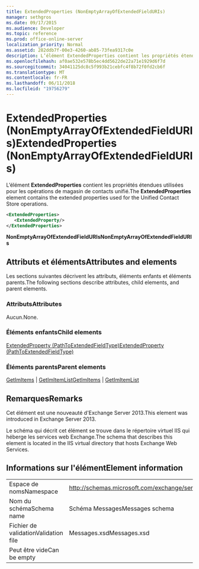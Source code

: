 ```yaml
---
title: ExtendedProperties (NonEmptyArrayOfExtendedFieldURIs)
manager: sethgros
ms.date: 09/17/2015
ms.audience: Developer
ms.topic: reference
ms.prod: office-online-server
localization_priority: Normal
ms.assetid: 282ddb7f-00e3-4260-ab85-73fea9317c0e
description: L’élément ExtendedProperties contient les propriétés étendues utilisées pour les opérations de magasin de contacts unifié.
ms.openlocfilehash: af0ae532e578b5ec4dd5622de22a71e1929d6f7d
ms.sourcegitcommit: 34041125dc8c5f993b21cebfc4f8b72f0fd2cb6f
ms.translationtype: MT
ms.contentlocale: fr-FR
ms.lasthandoff: 06/11/2018
ms.locfileid: "19756279"
---
```

# <a name="extendedproperties-nonemptyarrayofextendedfielduris"></a><span data-ttu-id="483f6-103">ExtendedProperties (NonEmptyArrayOfExtendedFieldURIs)</span><span class="sxs-lookup"><span data-stu-id="483f6-103">ExtendedProperties (NonEmptyArrayOfExtendedFieldURIs)</span></span>

<span data-ttu-id="483f6-104">L’élément **ExtendedProperties** contient les propriétés étendues utilisées pour les opérations de magasin de contacts unifié.</span><span class="sxs-lookup"><span data-stu-id="483f6-104">The **ExtendedProperties** element contains the extended properties used for the Unified Contact Store operations.</span></span> 
  
```XML
<ExtendedProperties>
   <ExtendedProperty/>
</ExtendedProperties>
```

 <span data-ttu-id="483f6-105">**NonEmptyArrayOfExtendedFieldURIs**</span><span class="sxs-lookup"><span data-stu-id="483f6-105">**NonEmptyArrayOfExtendedFieldURIs**</span></span>
## <a name="attributes-and-elements"></a><span data-ttu-id="483f6-106">Attributs et éléments</span><span class="sxs-lookup"><span data-stu-id="483f6-106">Attributes and elements</span></span>

<span data-ttu-id="483f6-107">Les sections suivantes décrivent les attributs, éléments enfants et éléments parents.</span><span class="sxs-lookup"><span data-stu-id="483f6-107">The following sections describe attributes, child elements, and parent elements.</span></span>
  
### <a name="attributes"></a><span data-ttu-id="483f6-108">Attributs</span><span class="sxs-lookup"><span data-stu-id="483f6-108">Attributes</span></span>

<span data-ttu-id="483f6-109">Aucun.</span><span class="sxs-lookup"><span data-stu-id="483f6-109">None.</span></span>
  
### <a name="child-elements"></a><span data-ttu-id="483f6-110">Éléments enfants</span><span class="sxs-lookup"><span data-stu-id="483f6-110">Child elements</span></span>

[<span data-ttu-id="483f6-111">ExtendedProperty (PathToExtendedFieldType)</span><span class="sxs-lookup"><span data-stu-id="483f6-111">ExtendedProperty (PathToExtendedFieldType)</span></span>](extendedproperty-pathtoextendedfieldtype.md)
  
### <a name="parent-elements"></a><span data-ttu-id="483f6-112">Éléments parents</span><span class="sxs-lookup"><span data-stu-id="483f6-112">Parent elements</span></span>

<span data-ttu-id="483f6-113">[GetImItems](getimitems.md) | [GetImItemList](getimitemlist.md)</span><span class="sxs-lookup"><span data-stu-id="483f6-113">[GetImItems](getimitems.md) | [GetImItemList](getimitemlist.md)</span></span>
  
## <a name="remarks"></a><span data-ttu-id="483f6-114">Remarques</span><span class="sxs-lookup"><span data-stu-id="483f6-114">Remarks</span></span>

<span data-ttu-id="483f6-115">Cet élément est une nouveauté d'Exchange Server 2013.</span><span class="sxs-lookup"><span data-stu-id="483f6-115">This element was introduced in Exchange Server 2013.</span></span>
  
<span data-ttu-id="483f6-116">Le schéma qui décrit cet élément se trouve dans le répertoire virtuel IIS qui héberge les services web Exchange.</span><span class="sxs-lookup"><span data-stu-id="483f6-116">The schema that describes this element is located in the IIS virtual directory that hosts Exchange Web Services.</span></span>
  
## <a name="element-information"></a><span data-ttu-id="483f6-117">Informations sur l'élément</span><span class="sxs-lookup"><span data-stu-id="483f6-117">Element information</span></span>

|||
|:-----|:-----|
|<span data-ttu-id="483f6-118">Espace de noms</span><span class="sxs-lookup"><span data-stu-id="483f6-118">Namespace</span></span>  <br/> |http://schemas.microsoft.com/exchange/services/2006/messages  <br/> |
|<span data-ttu-id="483f6-119">Nom du schéma</span><span class="sxs-lookup"><span data-stu-id="483f6-119">Schema name</span></span>  <br/> |<span data-ttu-id="483f6-120">Schéma Messages</span><span class="sxs-lookup"><span data-stu-id="483f6-120">Messages schema</span></span>  <br/> |
|<span data-ttu-id="483f6-121">Fichier de validation</span><span class="sxs-lookup"><span data-stu-id="483f6-121">Validation file</span></span>  <br/> |<span data-ttu-id="483f6-122">Messages.xsd</span><span class="sxs-lookup"><span data-stu-id="483f6-122">Messages.xsd</span></span>  <br/> |
|<span data-ttu-id="483f6-123">Peut être vide</span><span class="sxs-lookup"><span data-stu-id="483f6-123">Can be empty</span></span>  <br/> ||
   

